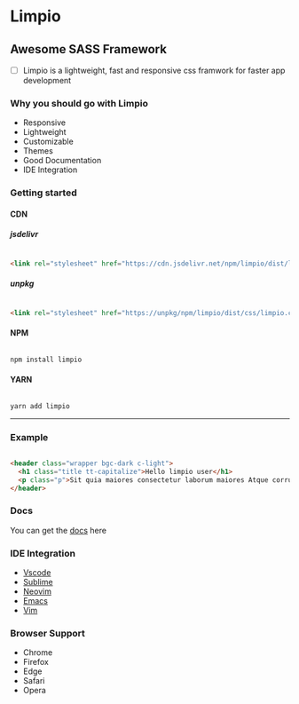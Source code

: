 # Limpio

## Awesome SASS Framework

  * [ ] Limpio is a lightweight, fast and responsive css framwork for faster app development

### Why you should go with Limpio

- Responsive
- Lightweight
- Customizable
- Themes
- Good Documentation
- IDE Integration

### Getting started

#### CDN

##### jsdelivr

```html

<link rel="stylesheet" href="https://cdn.jsdelivr.net/npm/limpio/dist/limpio.css">

```

##### unpkg

```html

<link rel="stylesheet" href="https://unpkg/npm/limpio/dist/css/limpio.css">

```

#### NPM

```sh

npm install limpio

```

#### YARN

```sh

yarn add limpio

```
---

### Example

```html

<header class="wrapper bgc-dark c-light">
  <h1 class="title tt-capitalize">Hello limpio user</h1>
  <p class="p">Sit quia maiores consectetur laborum maiores Atque corrupti sit placeat</p>
</header>

```

### Docs

You can get the [docs](https://github.io/limpio-dev/limpio) here

### IDE Integration

- [Vscode](https://github.com/mkoloni)
- [Sublime](https://github.com/mkoloni)
- [Neovim](https://github.com/mkoloni)
- [Emacs](https://github.com/mkoloni)
- [Vim](https://github.com/mkoloni)

### Browser Support

- Chrome
- Firefox
- Edge
- Safari
- Opera

